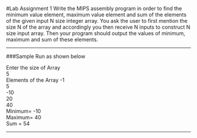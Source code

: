 #Lab Assignment 1
Write the MIPS assembly program in order to find the minimum value element, maximum value element and sum of the elements of the given input N size integer array. You ask the user to first  mention the size N of the array and accordingly you then receive N 
inputs to construct N size input  array. Then your program should output the values of minimum, maximum and sum of these elements.<br>

---------------------------------

###Sample Run as shown below

Enter the size of Array<br>
5<br>
Elements of the Array
-1<br>
5<br>
-10<br>
20<br>
40<br>
Minimum= -10<br>
Maximum= 40<br>
Sum = 54<br>

---------------------------------
